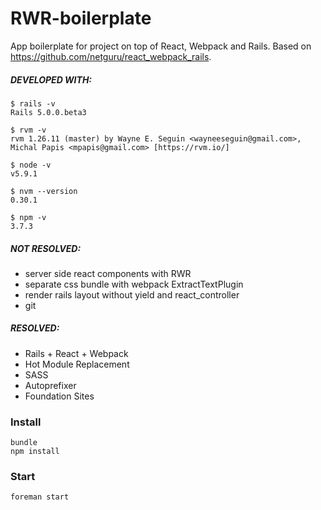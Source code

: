 # RWR-boilerplate

App boilerplate for project on top of React, Webpack and Rails.
Based on https://github.com/netguru/react_webpack_rails.

##### DEVELOPED WITH:

```
$ rails -v
Rails 5.0.0.beta3

$ rvm -v
rvm 1.26.11 (master) by Wayne E. Seguin <wayneeseguin@gmail.com>, Michal Papis <mpapis@gmail.com> [https://rvm.io/]

$ node -v
v5.9.1

$ nvm --version
0.30.1

$ npm -v
3.7.3
```

##### NOT RESOLVED:
* server side react components with RWR
* separate css bundle with webpack ExtractTextPlugin
* render rails layout without yield and react_controller
* git

##### RESOLVED:
* Rails + React + Webpack
* Hot Module Replacement
* SASS
* Autoprefixer
* Foundation Sites

### Install

```
bundle
npm install
```
### Start

```
foreman start
```
